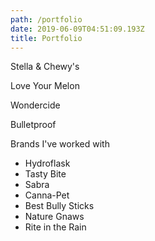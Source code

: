 ```yaml
---
path: /portfolio
date: 2019-06-09T04:51:09.193Z
title: Portfolio
---
```

Stella & Chewy's

Love Your Melon

Wondercide

Bulletproof

Brands I've worked with

* Hydroflask
* Tasty Bite
* Sabra
* Canna-Pet
* Best Bully Sticks
* Nature Gnaws
* Rite in the Rain
